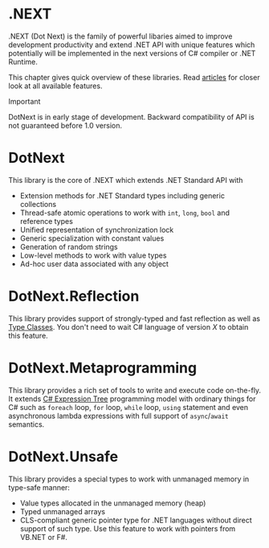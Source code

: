.NEXT
====

.NEXT (Dot Next) is the family of powerful libaries aimed to improve development productivity and extend .NET API with unique features which potentially will be implemented in the next versions of C# compiler or .NET Runtime. 

This chapter gives quick overview of these libraries. Read [articles](./features/core/extensions.md) for closer look at all available features.

> [!IMPORTANT]
> DotNext is in early stage of development. Backward compatibility of API is not guaranteed before 1.0 version.

# DotNext
This library is the core of .NEXT which extends .NET Standard API with
  * Extension methods for .NET Standard types including generic collections
  * Thread-safe atomic operations to work with `int`, `long`, `bool` and reference types
  * Unified representation of synchronization lock
  * Generic specialization with constant values
  * Generation of random strings
  * Low-level methods to work with value types
  * Ad-hoc user data associated with any object

# DotNext.Reflection 
This library provides support of strongly-typed and fast reflection as well as [Type Classes](https://github.com/dotnet/csharplang/issues/110). You don't need to wait C# language of version _X_ to obtain this feature.

# DotNext.Metaprogramming
This library provides a rich set of tools to write and execute code on-the-fly. It extends [C# Expression Tree](https://docs.microsoft.com/en-us/dotnet/csharp/programming-guide/concepts/expression-trees/) programming model with ordinary things for C# such as `foreach` loop, `for` loop, `while` loop, `using` statement and even asynchronous lambda expressions with full support of `async`/`await` semantics.

# DotNext.Unsafe
This library provides a special types to work with unmanaged memory in type-safe manner:
* Value types allocated in the unmanaged memory (heap)
* Typed unmanaged arrays
* CLS-compliant generic pointer type for .NET languages without direct support of such type. Use this feature to work with pointers from VB.NET or F#.



